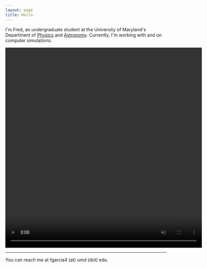```yaml
---
layout: page
title: Hello.
---
```


I'm Fred, an undergraduate student at the University of Maryland's Department of [Physics](https://umdphysics.umd.edu/) and [Astronomy](https://www.astro.umd.edu/). Currently, I'm  working with and on computer simulations.  


<p align="center">
<video width=" 615" height="625.13"  loop="loop" muted="muted" plays-inline="true" controls autoplay>
  <source type="video/mp4" src="https://terpconnect.umd.edu/~fgarcia4/cosmology/halo_D/fs07_ms10/movies/tests/rotation.mp4">
</video>
</p>
 
--------------
You can reach me at fgarcia4 (at) umd (dot) edu.

